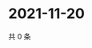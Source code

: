# 2021-11-20

共 0 条

<!-- BEGIN WEIBO -->
<!-- 最后更新时间 Sat Nov 20 2021 15:11:18 GMT+0800 (China Standard Time) -->

<!-- END WEIBO -->
